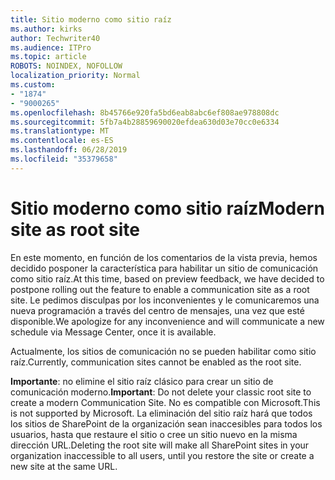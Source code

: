 ```yaml
---
title: Sitio moderno como sitio raíz
ms.author: kirks
author: Techwriter40
ms.audience: ITPro
ms.topic: article
ROBOTS: NOINDEX, NOFOLLOW
localization_priority: Normal
ms.custom:
- "1874"
- "9000265"
ms.openlocfilehash: 8b45766e920fa5bd6eab8abc6ef808ae978808dc
ms.sourcegitcommit: 5fb7a4b28859690020efdea630d03e70cc0e6334
ms.translationtype: MT
ms.contentlocale: es-ES
ms.lasthandoff: 06/28/2019
ms.locfileid: "35379658"
---
```

# <a name="modern-site-as-root-site"></a><span data-ttu-id="fe377-102">Sitio moderno como sitio raíz</span><span class="sxs-lookup"><span data-stu-id="fe377-102">Modern site as root site</span></span>

<span data-ttu-id="fe377-103">En este momento, en función de los comentarios de la vista previa, hemos decidido posponer la característica para habilitar un sitio de comunicación como sitio raíz.</span><span class="sxs-lookup"><span data-stu-id="fe377-103">At this time, based on preview feedback, we have decided to postpone rolling out the feature to enable a communication site as a root site.</span></span> <span data-ttu-id="fe377-104">Le pedimos disculpas por los inconvenientes y le comunicaremos una nueva programación a través del centro de mensajes, una vez que esté disponible.</span><span class="sxs-lookup"><span data-stu-id="fe377-104">We apologize for any inconvenience and will communicate a new schedule via Message Center, once it is available.</span></span>

<span data-ttu-id="fe377-105">Actualmente, los sitios de comunicación no se pueden habilitar como sitio raíz.</span><span class="sxs-lookup"><span data-stu-id="fe377-105">Currently, communication sites cannot be enabled as the root site.</span></span>

<span data-ttu-id="fe377-106">**Importante**: no elimine el sitio raíz clásico para crear un sitio de comunicación moderno.</span><span class="sxs-lookup"><span data-stu-id="fe377-106">**Important**: Do not delete your classic root site to create a modern Communication Site.</span></span> <span data-ttu-id="fe377-107">No es compatible con Microsoft.</span><span class="sxs-lookup"><span data-stu-id="fe377-107">This is not supported by Microsoft.</span></span> <span data-ttu-id="fe377-108">La eliminación del sitio raíz hará que todos los sitios de SharePoint de la organización sean inaccesibles para todos los usuarios, hasta que restaure el sitio o cree un sitio nuevo en la misma dirección URL.</span><span class="sxs-lookup"><span data-stu-id="fe377-108">Deleting the root site will make all SharePoint sites in your organization inaccessible to all users, until you restore the site or create a new site at the same URL.</span></span>
